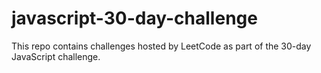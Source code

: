 # javascript-30-day-challenge

This repo contains challenges hosted by LeetCode as part of the 30-day JavaScript challenge.
